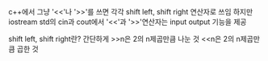 c++에서 그냥 '<<'나 '>>'를 쓰면 각각 shift left, shift right 연산자로 쓰임
하지만 iostream std의 cin과 cout에서 '<<'과 '>>'연산자는 input output 기능을 제공

shift left, shift right란?
간단하게 >>n은 2의 n제곱만큼 나눈 것 <<n은 2의 n제곱만큼 곱한 것

